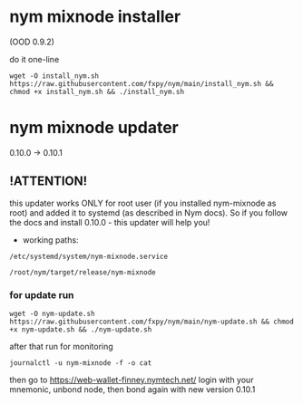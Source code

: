 # nym mixnode installer

(OOD 0.9.2)

do it one-line

```
wget -O install_nym.sh https://raw.githubusercontent.com/fxpy/nym/main/install_nym.sh && chmod +x install_nym.sh && ./install_nym.sh
```


# nym mixnode updater

0.10.0 -> 0.10.1

## !ATTENTION!

this updater works ONLY for root user (if you installed nym-mixnode as root) and added it to systemd (as described in Nym docs).
So if you follow the docs and install 0.10.0 - this updater will help you!

- working paths:

```/etc/systemd/system/nym-mixnode.service```

```/root/nym/target/release/nym-mixnode```

### for update run
```
wget -O nym-update.sh https://raw.githubusercontent.com/fxpy/nym/main/nym-update.sh && chmod +x nym-update.sh && ./nym-update.sh
```

after that run for monitoring

```
journalctl -u nym-mixnode -f -o cat
```

then go to https://web-wallet-finney.nymtech.net/ 
login with your mnemonic, unbond node, then bond again with new version 0.10.1
